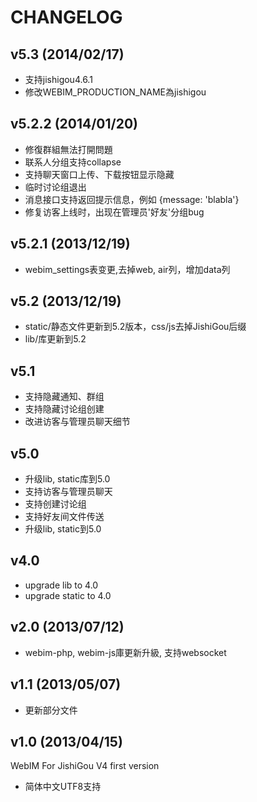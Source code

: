 CHANGELOG
==============================

v5.3 (2014/02/17)
-----------------------------
* 支持jishigou4.6.1
* 修改WEBIM_PRODUCTION_NAME為jishigou

v5.2.2 (2014/01/20)
-----------------------------
* 修復群組無法打開問題
* 联系人分组支持collapse
* 支持聊天窗口上传、下载按钮显示隐藏
* 临时讨论组退出
* 消息接口支持返回提示信息，例如 {message: 'blabla'}
* 修复访客上线时，出现在管理员'好友'分组bug

v5.2.1 (2013/12/19)
-----------------------------
* webim_settings表变更,去掉web, air列，增加data列

v5.2 (2013/12/19)
-----------------------------
* static/静态文件更新到5.2版本，css/js去掉JishiGou后缀
* lib/库更新到5.2

v5.1
-----------------------------
* 支持隐藏通知、群组
* 支持隐藏讨论组创建
* 改进访客与管理员聊天细节

v5.0
-----------------------------
* 升级lib, static库到5.0
* 支持访客与管理员聊天
* 支持创建讨论组
* 支持好友间文件传送
* 升级lib, static到5.0

v4.0 
-----------------------------
* upgrade lib to 4.0
* upgrade static to 4.0

v2.0 (2013/07/12)
-------------------------------
* webim-php, webim-js庫更新升級, 支持websocket

v1.1 (2013/05/07)
-------------------------------

* 更新部分文件

v1.0 (2013/04/15)
-------------------------------

WebIM For JishiGou V4 first version

*	简体中文UTF8支持
